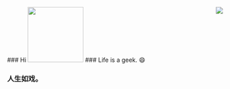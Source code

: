 <!--### Hi there 👋-->
<img align="right" src="https://github-readme-stats.vercel.app/api?username=geeklx&count_private=true&hide=contribs&include_all_commits=true&theme=highcontrast&bg_color=30,e96443,904e95" />
### Hi <img src="https://s2.51cto.com//wyfs02/M01/89/BA/wKioL1ga-u7QnnVnAAAfrCiGnBQ946_middle.jpg" width="130px">
### Life is a geek. 😄

### 人生如戏。
<!--[![Anurag's GitHub stats](https://github-readme-stats.vercel.app/api?username=geeklx)](https://github.com/anuraghazra/github-readme-stats)-->
<!--
**geeklx/geeklx** is a ✨ _special_ ✨ repository because its `README.md` (this file) appears on your GitHub profile.

[![Anurag's GitHub stats](https://github-readme-stats.vercel.app/api?username=geeklx)](https://github.com/anuraghazra/github-readme-stats)

<img align="right" src="https://github-readme-stats.vercel.app/api?username=geeklx&show_icons=true&count_private=true&hide=contribs&include_all_commits=true&theme=highcontrast&bg_color=30,e96443,904e95" />
### Hi <img src="https://raw.githubusercontent.com/wasabeef/wasabeef/master/icons/wave.gif" width="30px">
Here are some ideas to get you started:

- 🔭 I’m currently working on ...
- 🌱 I’m currently learning ...
- 👯 I’m looking to collaborate on ...
- 🤔 I’m looking for help with ...
- 💬 Ask me about ...
- 📫 How to reach me: ...
- 😄 Pronouns: ...
- ⚡ Fun fact: ...
-->
